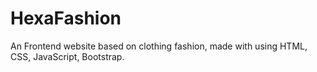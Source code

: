 # HexaFashion
An Frontend website based on clothing fashion, made with using HTML, CSS, JavaScript, Bootstrap.
